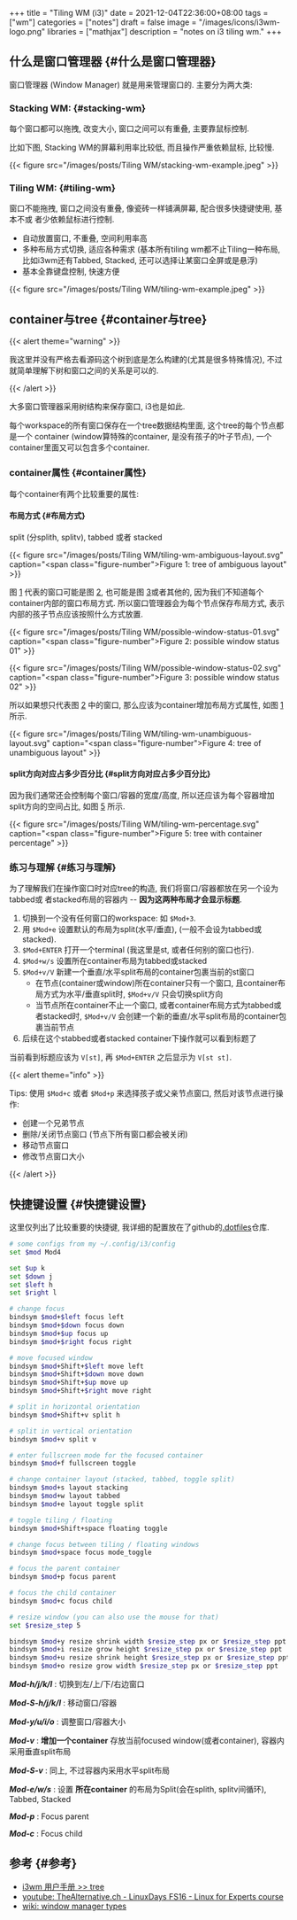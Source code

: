 +++
title = "Tiling WM (i3)"
date = 2021-12-04T22:36:00+08:00
tags = ["wm"]
categories = ["notes"]
draft = false
image = "/images/icons/i3wm-logo.png"
libraries = ["mathjax"]
description = "notes on i3 tiling wm."
+++

## 什么是窗口管理器 {#什么是窗口管理器}

窗口管理器 (Window Manager) 就是用来管理窗口的. 主要分为两大类:


### Stacking WM: {#stacking-wm}

每个窗口都可以拖拽, 改变大小, 窗口之间可以有重叠, 主要靠鼠标控制.

比如下图, Stacking WM的屏幕利用率比较低, 而且操作严重依赖鼠标, 比较慢.

{{< figure src="/images/posts/Tiling WM/stacking-wm-example.jpeg" >}}


### Tiling WM: {#tiling-wm}

窗口不能拖拽, 窗口之间没有重叠, 像瓷砖一样铺满屏幕, 配合很多快捷键使用, 基本不或
者少依赖鼠标进行控制.

-   自动放置窗口, 不重叠, 空间利用率高
-   多种布局方式切换, 适应各种需求 (基本所有tiling wm都不止Tiling一种布局, 比如i3wm还有Tabbed, Stacked, 还可以选择让某窗口全屏或是悬浮)
-   基本全靠键盘控制, 快速方便

{{< figure src="/images/posts/Tiling WM/tiling-wm-example.jpeg" >}}


## container与tree {#container与tree}

{{< alert theme="warning" >}}

我这里并没有严格去看源码这个树到底是怎么构建的(尤其是很多特殊情况), 不过就简单理解下树和窗口之间的关系是可以的.

{{< /alert >}}

大多窗口管理器采用树结构来保存窗口, i3也是如此.

每个workspace的所有窗口保存在一个tree数据结构里面, 这个tree的每个节点都是一个 container (window算特殊的container, 是没有孩子的叶子节点), 一个container里面又可以包含多个container.


### container属性 {#container属性}

每个container有两个比较重要的属性:


#### 布局方式 {#布局方式}

split (分splith, splitv), tabbed 或者 stacked

<a id="figure--fig:tiling-wm-ambiguous-layout"></a>

{{< figure src="/images/posts/Tiling WM/tiling-wm-ambiguous-layout.svg" caption="<span class=\"figure-number\">Figure 1: </span>tree of ambiguous layout" >}}

图 [1](#figure--fig:tiling-wm-ambiguous-layout) 代表的窗口可能是图 [2](#figure--fig:possible-window-status-01), 也可能是图 [3](#figure--fig:possible-window-status-02)或者其他的, 因为我们不知道每个container内部的窗口布局方式. 所以窗口管理器会为每个节点保存布局方式, 表示内部的孩子节点应该按照什么方式放置.

<a id="figure--fig:possible-window-status-01"></a>

{{< figure src="/images/posts/Tiling WM/possible-window-status-01.svg" caption="<span class=\"figure-number\">Figure 2: </span>possible window status 01" >}}

<a id="figure--fig:possible-window-status-02"></a>

{{< figure src="/images/posts/Tiling WM/possible-window-status-02.svg" caption="<span class=\"figure-number\">Figure 3: </span>possible window status 02" >}}

所以如果想只代表图 [2](#figure--fig:possible-window-status-01) 中的窗口, 那么应该为container增加布局方式属性, 如图 [1](#figure--fig:tiling-wm-ambiguous-layout) 所示.

<a id="figure--fig:tiling-wm-unambiguous-layout"></a>

{{< figure src="/images/posts/Tiling WM/tiling-wm-unambiguous-layout.svg" caption="<span class=\"figure-number\">Figure 4: </span>tree of unambiguous layout" >}}


#### split方向对应占多少百分比 {#split方向对应占多少百分比}

因为我们通常还会控制每个窗口/容器的宽度/高度, 所以还应该为每个容器增加split方向的空间占比, 如图 [5](#figure--fig:tiling-wm-percentage) 所示.

<a id="figure--fig:tiling-wm-percentage"></a>

{{< figure src="/images/posts/Tiling WM/tiling-wm-percentage.svg" caption="<span class=\"figure-number\">Figure 5: </span>tree with container percentage" >}}


### 练习与理解 {#练习与理解}

为了理解我们在操作窗口时对应tree的构造, 我们将窗口/容器都放在另一个设为tabbed或
者stacked布局的容器内 -- **因为这两种布局才会显示标题**.

1.  切换到一个没有任何窗口的workspace: 如 `$Mod+3`.
2.  用 `$Mod+e` 设置默认的布局为split(水平/垂直), (一般不会设为tabbed或stacked).
3.  `$Mod+ENTER` 打开一个terminal (我这里是st, 或者任何别的窗口也行).
4.  `$Mod+w/s` 设置所在container布局为tabbed或stacked
5.  `$Mod+v/V` 新建一个垂直/水平split布局的container包裹当前的st窗口
    -   在节点(container或window)所在container只有一个窗口, 且container布局方式为水平/垂直split时, `$Mod+v/V` 只会切换split方向
    -   当节点所在container不止一个窗口, 或者container布局方式为tabbed或者stacked时, `$Mod+v/V` 会创建一个新的垂直/水平split布局的container包裹当前节点
6.  后续在这个stabbed或者stacked container下操作就可以看到标题了

当前看到标题应该为 `V[st]`, 再 `$Mod+ENTER` 之后显示为 `V[st st]`.

{{< alert theme="info" >}}

Tips:
使用 `$Mod+c` 或者 `$Mod+p` 来选择孩子或父亲节点窗口, 然后对该节点进行操作:

-   创建一个兄弟节点
-   删除/关闭节点窗口 (节点下所有窗口都会被关闭)
-   移动节点窗口
-   修改节点窗口大小

{{< /alert >}}


## 快捷键设置 {#快捷键设置}

这里仅列出了比较重要的快捷键, 我详细的配置放在了github的[.dotfiles](https://github.com/sky-bro/.dotfiles/blob/master/.config/i3/config)仓库.

```sh
# some configs from my ~/.config/i3/config
set $mod Mod4

set $up k
set $down j
set $left h
set $right l

# change focus
bindsym $mod+$left focus left
bindsym $mod+$down focus down
bindsym $mod+$up focus up
bindsym $mod+$right focus right

# move focused window
bindsym $mod+Shift+$left move left
bindsym $mod+Shift+$down move down
bindsym $mod+Shift+$up move up
bindsym $mod+Shift+$right move right

# split in horizontal orientation
bindsym $mod+Shift+v split h

# split in vertical orientation
bindsym $mod+v split v

# enter fullscreen mode for the focused container
bindsym $mod+f fullscreen toggle

# change container layout (stacked, tabbed, toggle split)
bindsym $mod+s layout stacking
bindsym $mod+w layout tabbed
bindsym $mod+e layout toggle split

# toggle tiling / floating
bindsym $mod+Shift+space floating toggle

# change focus between tiling / floating windows
bindsym $mod+space focus mode_toggle

# focus the parent container
bindsym $mod+p focus parent

# focus the child container
bindsym $mod+c focus child

# resize window (you can also use the mouse for that)
set $resize_step 5

bindsym $mod+y resize shrink width $resize_step px or $resize_step ppt
bindsym $mod+i resize grow height $resize_step px or $resize_step ppt
bindsym $mod+u resize shrink height $resize_step px or $resize_step ppt
bindsym $mod+o resize grow width $resize_step px or $resize_step ppt
```

_**Mod-h/j/k/l**_
: 切换到左/上/下/右边窗口

_**Mod-S-h/j/k/l**_
: 移动窗口/容器

_**Mod-y/u/i/o**_
: 调整窗口/容器大小

_**Mod-v**_
: **增加一个container** 存放当前focused window(或者container), 容器内采用垂直split布局

_**Mod-S-v**_
: 同上, 不过容器内采用水平split布局

_**Mod-e/w/s**_
: 设置 **所在container** 的布局为Split(会在splith, splitv间循环), Tabbed, Stacked

_**Mod-p**_
: Focus parent

_**Mod-c**_
: Focus child


## 参考 {#参考}

-   [i3wm 用户手册 &gt;&gt; tree](https://i3wm.org/docs/userguide.html#_tree)
-   [youtube: TheAlternative.ch - LinuxDays FS16 - Linux for Experts course](https://www.youtube.com/watch?v=Api6dFMlxAA)
-   [wiki: window manager types](https://en.wikipedia.org/wiki/Window_manager#Types)